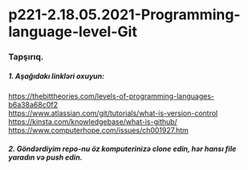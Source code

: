 # p221-2.18.05.2021-Programming-language-level-Git


### Tapşırıq.


##### 1. Aşağıdakı linkləri oxuyun:
https://thebittheories.com/levels-of-programming-languages-b6a38a68c0f2<br />
https://www.atlassian.com/git/tutorials/what-is-version-control<br />
https://kinsta.com/knowledgebase/what-is-github/<br />
https://www.computerhope.com/issues/ch001927.htm<br />


##### 2. Göndərdiyim repo-nu öz komputerinizə clone edin, hər hansı file yaradın və push edin.
